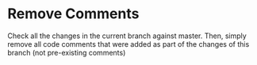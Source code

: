 # Remove Comments

Check all the changes in the current branch against master.
Then, simply remove all code comments that were added as part
of the changes of this branch (not pre-existing comments)
